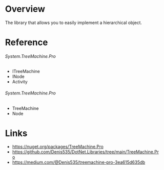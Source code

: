 # Overview
The library that allows you to easily implement a hierarchical object.

# Reference

###### System.TreeMachine.Pro

- ITreeMachine
- INode
- Activity

###### System.TreeMachine.Pro

- TreeMachine
- Node

# Links

- https://nuget.org/packages/TreeMachine.Pro
- https://github.com/Denis535/DotNet.Libraries/tree/main/TreeMachine.Pro
- https://medium.com/@Denis535/treemachine-pro-3ea615d635db
